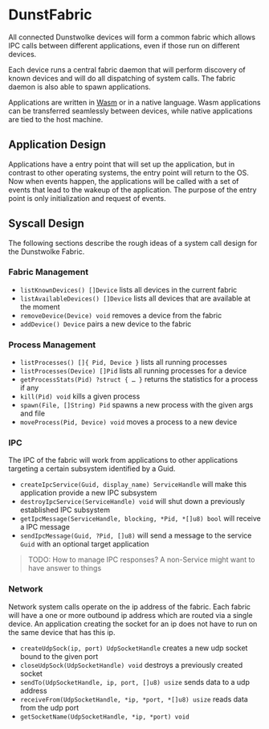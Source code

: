 # DunstFabric

All connected Dunstwolke devices will form a common fabric which allows IPC calls between different applications, even if those run on different devices.

Each device runs a central fabric daemon that will perform discovery of known devices and will do all dispatching of system calls. The fabric daemon is also able to spawn applications.

Applications are written in [Wasm](https://webassembly.org/) or in a native language. Wasm applications can be transferred seamlessly between devices, while native applications are tied to the host machine.

## Application Design

Applications have a entry point that will set up the application, but in contrast to other operating systems, the entry point will return to the OS. Now when events happen, the applications will be called with a set of events that lead to the wakeup of the application. The purpose of the entry point is only initialization and request of events.

## Syscall Design

The following sections describe the rough ideas of a system call design for the Dunstwolke Fabric.

### Fabric Management

- `listKnownDevices() []Device` lists all devices in the current fabric
- `listAvailableDevices() []Device` lists all devices that are available at the moment
- `removeDevice(Device) void` removes a device from the fabric
- `addDevice() Device` pairs a new device to the fabric

### Process Management

- `listProcesses() []{ Pid, Device }` lists all running processes
- `listProcesses(Device) []Pid` lists all running processes for a device
- `getProcessStats(Pid) ?struct { … }` returns the statistics for a process if any
- `kill(Pid) void` kills a given process
- `spawn(File, []String) Pid` spawns a new process with the given args and file
- `moveProcess(Pid, Device) void` moves a process to a new device

### IPC

The IPC of the fabric will work from applications to other applications targeting a certain subsystem identified by a Guid.

- `createIpcService(Guid, display_name) ServiceHandle` will make this application provide a new IPC subsystem
- `destroyIpcService(ServiceHandle) void` will shut down a previously established IPC subsystem
- `getIpcMessage(ServiceHandle, blocking, *Pid, *[]u8) bool` will receive a IPC message
- `sendIpcMessage(Guid, ?Pid, []u8)` will send a message to the service `Guid` with an optional target application

> TODO: How to manage IPC responses? A non-Service might want to have answer to things

### Network

Network system calls operate on the ip address of the fabric. Each fabric will have a one or more outbound ip address which are routed via a single device. An application creating the socket for an ip does not have to run on the same device that has this ip.

- `createUdpSock(ip, port) UdpSocketHandle` creates a new udp socket bound to the given port
- `closeUdpSock(UdpSocketHandle) void` destroys a previously created socket
- `sendTo(UdpSocketHandle, ip, port, []u8) usize` sends data to a udp address
- `receiveFrom(UdpSocketHandle, *ip, *port, *[]u8) usize` reads data from the udp port
- `getSocketName(UdpSocketHandle, *ip, *port) void`
